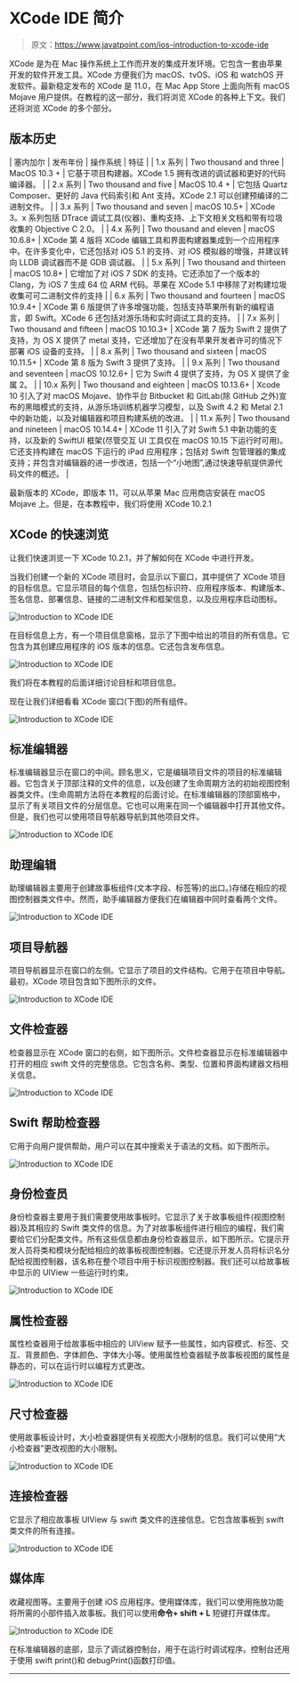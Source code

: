 # XCode IDE 简介

> 原文：<https://www.javatpoint.com/ios-introduction-to-xcode-ide>

XCode 是为在 Mac 操作系统上工作而开发的集成开发环境。它包含一套由苹果开发的软件开发工具。XCode 方便我们为 macOS、tvOS、iOS 和 watchOS 开发软件。最新稳定发布的 XCode 是 11.0，在 Mac App Store 上面向所有 macOS Mojave 用户提供。在教程的这一部分，我们将浏览 XCode 的各种上下文。我们还将浏览 XCode 的多个部分。

## 版本历史

| 塞内加尔 | 发布年份 | 操作系统 | 特征 |
| 1.x 系列 | Two thousand and three | MacOS 10.3 + | 它基于项目构建器。XCode 1.5 拥有改进的调试器和更好的代码编译器。 |
| 2.x 系列 | Two thousand and five | MacOS 10.4 + | 它包括 Quartz Composer、更好的 Java 代码索引和 Ant 支持。XCode 2.1 可以创建预编译的二进制文件。 |
| 3.x 系列 | Two thousand and seven | macOS 10.5+ | XCode 3。x 系列包括 DTrace 调试工具(仪器)、重构支持、上下文相关文档和带有垃圾收集的 Objective C 2.0。 |
| 4.x 系列 | Two thousand and eleven | macOS 10.6.8+ | XCode 第 4 版将 XCode 编辑工具和界面构建器集成到一个应用程序中。在许多变化中，它还包括对 iOS 5.1 的支持、对 iOS 模拟器的增强，并建议转向 LLDB 调试器而不是 GDB 调试器。 |
| 5.x 系列 | Two thousand and thirteen | macOS 10.8+ | 它增加了对 iOS 7 SDK 的支持。它还添加了一个版本的 Clang，为 iOS 7 生成 64 位 ARM 代码。苹果在 XCode 5.1 中移除了对构建垃圾收集可可二进制文件的支持 |
| 6.x 系列 | Two thousand and fourteen | macOS 10.9.4+ | XCode 第 6 版提供了许多增强功能，包括支持苹果所有新的编程语言，即 Swift。XCode 6 还包括对游乐场和实时调试工具的支持。 |
| 7.x 系列 | Two thousand and fifteen | macOS 10.10.3+ | XCode 第 7 版为 Swift 2 提供了支持，为 OS X 提供了 metal 支持，它还增加了在没有苹果开发者许可的情况下部署 iOS 设备的支持。 |
| 8.x 系列 | Two thousand and sixteen | macOS 10.11.5+ | XCode 第 8 版为 Swift 3 提供了支持。 |
| 9.x 系列 | Two thousand and seventeen | macOS 10.12.6+ | 它为 Swift 4 提供了支持，为 OS X 提供了金属 2。 |
| 10.x 系列 | Two thousand and eighteen | macOS 10.13.6+ | Xcode 10 引入了对 macOS Mojave、协作平台 Bitbucket 和 GitLab(除 GitHub 之外)宣布的黑暗模式的支持，从游乐场训练机器学习模型，以及 Swift 4.2 和 Metal 2.1 中的新功能，以及对编辑器和项目构建系统的改进。 |
| 11.x 系列 | Two thousand and nineteen | macOS 10.14.4+ | XCode 11 引入了对 Swift 5.1 中新功能的支持，以及新的 SwiftUI 框架(尽管交互 UI 工具仅在 macOS 10.15 下运行时可用)。它还支持构建在 macOS 下运行的 iPad 应用程序；包括对 Swift 包管理器的集成支持；并包含对编辑器的进一步改进，包括一个“小地图”,通过快速导航提供源代码文件的概述。 |

最新版本的 XCode，即版本 11，可以从苹果 Mac 应用商店安装在 macOS Mojave 上。但是，在本教程中，我们将使用 XCode 10.2.1

## XCode 的快速浏览

让我们快速浏览一下 XCode 10.2.1，并了解如何在 XCode 中进行开发。

当我们创建一个新的 XCode 项目时，会显示以下窗口，其中提供了 XCode 项目的目标信息。它显示项目的每个信息，包括包标识符、应用程序版本、构建版本、签名信息、部署信息、链接的二进制文件和框架信息，以及应用程序启动图标。

![Introduction to XCode IDE](img/60343b7bb78b74405f16861beb86f932.png)

在目标信息上方，有一个项目信息窗格，显示了下图中给出的项目的所有信息。它包含为其创建应用程序的 iOS 版本的信息。它还包含发布信息。

![Introduction to XCode IDE](img/b733e988ffa9219c52bcb17f2734f1b1.png)

我们将在本教程的后面详细讨论目标和项目信息。

现在让我们详细看看 XCode 窗口(下图)的所有组件。

![Introduction to XCode IDE](img/b05a487a6ba26b240f43721c35ecd7eb.png)

## 标准编辑器

标准编辑器显示在窗口的中间。顾名思义，它是编辑项目文件的项目的标准编辑器。它包含关于顶部注释的文件的信息，以及创建了生命周期方法的初始视图控制器类文件。(生命周期方法将在本教程的后面讨论。在标准编辑器的顶部窗格中，显示了有关项目文件的分层信息。它也可以用来在同一个编辑器中打开其他文件。但是，我们也可以使用项目导航器导航到其他项目文件。

![Introduction to XCode IDE](img/55a223a821e11ba3b613184f8de679a6.png)

## 助理编辑

助理编辑器主要用于创建故事板组件(文本字段、标签等)的出口。)存储在相应的视图控制器类文件中。然而，助手编辑器方便我们在编辑器中同时查看两个文件。

![Introduction to XCode IDE](img/83c50afe356a01643dc1523b898828dc.png)

## 项目导航器

项目导航器显示在窗口的左侧。它显示了项目的文件结构。它用于在项目中导航。最初，XCode 项目包含如下图所示的文件。

![Introduction to XCode IDE](img/95a26425bd016c4fa035ceee2d2fbdc9.png)

## 文件检查器

检查器显示在 XCode 窗口的右侧，如下图所示。文件检查器显示在标准编辑器中打开的相应 swift 文件的完整信息。它包含名称、类型、位置和界面构建器文档相关信息。

![Introduction to XCode IDE](img/af2b2597a244a48d4dd6a421bc4b98d7.png)

## Swift 帮助检查器

它用于向用户提供帮助，用户可以在其中搜索关于语法的文档。如下图所示。

![Introduction to XCode IDE](img/e7d8f62a0b1a3f265ed79658f911b96a.png)

## 身份检查员

身份检查器主要用于我们需要使用故事板时。它显示了关于故事板组件(视图控制器)及其相应的 Swift 类文件的信息。为了对故事板组件进行相应的编程，我们需要给它们分配类文件。所有这些信息都由身份检查器显示，如下图所示。它提示开发人员将类和模块分配给相应的故事板视图控制器。它还提示开发人员将标识名分配给视图控制器，该名称在整个项目中用于标识视图控制器。我们还可以给故事板中显示的 UIView 一些运行时约束。

![Introduction to XCode IDE](img/21f0007ed6473c327c8ac60d4646b868.png)

## 属性检查器

属性检查器用于给故事板中相应的 UIView 赋予一些属性，如内容模式、标签、交互、背景颜色、字体颜色、字体大小等。使用属性检查器赋予故事板视图的属性是静态的，可以在运行时以编程方式更改。

![Introduction to XCode IDE](img/2413d859163e56216336bd22ef20d9e4.png)

## 尺寸检查器

使用故事板设计时，大小检查器提供有关视图大小限制的信息。我们可以使用“大小检查器”更改视图的大小限制。

![Introduction to XCode IDE](img/2ccd50e06d07df568aaa9803226ad654.png)

## 连接检查器

它显示了相应故事板 UIView 与 swift 类文件的连接信息。它包含故事板到 swift 类文件的所有连接。

![Introduction to XCode IDE](img/59c6c5d1e1f21e27f7f881d75a25bfb8.png)

## 媒体库

收藏视图等。主要用于创建 iOS 应用程序。使用媒体库，我们可以使用拖放功能将所需的小部件插入故事板。我们可以使用**命令+ shift + L** 短键打开媒体库。

![Introduction to XCode IDE](img/83f7fad4f8d0d33de132cb2314941830.png)

在标准编辑器的底部，显示了调试器控制台，用于在运行时调试程序。控制台还用于使用 swift print()和 debugPrint()函数打印值。

* * *